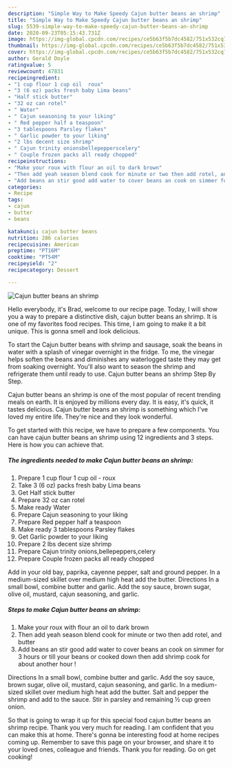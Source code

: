 ```yaml
---
description: "Simple Way to Make Speedy Cajun butter beans an shrimp"
title: "Simple Way to Make Speedy Cajun butter beans an shrimp"
slug: 5539-simple-way-to-make-speedy-cajun-butter-beans-an-shrimp
date: 2020-09-23T05:15:43.731Z
image: https://img-global.cpcdn.com/recipes/ce5b63f5b7dc4582/751x532cq70/cajun-butter-beans-an-shrimp-recipe-main-photo.jpg
thumbnail: https://img-global.cpcdn.com/recipes/ce5b63f5b7dc4582/751x532cq70/cajun-butter-beans-an-shrimp-recipe-main-photo.jpg
cover: https://img-global.cpcdn.com/recipes/ce5b63f5b7dc4582/751x532cq70/cajun-butter-beans-an-shrimp-recipe-main-photo.jpg
author: Gerald Doyle
ratingvalue: 5
reviewcount: 47831
recipeingredient:
- "1 cup flour 1 cup oil  roux"
- "3 (6 oz) packs fresh baby Lima beans"
- "Half stick butter"
- "32 oz can rotel"
- " Water"
- " Cajun seasoning to your liking"
- " Red pepper half a teaspoon"
- "3 tablespoons Parsley flakes"
- " Garlic powder to your liking"
- "2 lbs decent size shrimp"
- " Cajun trinity onionsbellepepperscelery"
- " Couple frozen packs all ready chopped"
recipeinstructions:
- "Make your roux with flour an oil to dark brown"
- "Then add yeah season blend cook for minute or two then add rotel, and butter"
- "Add beans an stir good add water to cover beans an cook on simmer for 3 hours or till your beans or cooked down then add shrimp cook for about another hour !"
categories:
- Recipe
tags:
- cajun
- butter
- beans

katakunci: cajun butter beans 
nutrition: 286 calories
recipecuisine: American
preptime: "PT16M"
cooktime: "PT54M"
recipeyield: "2"
recipecategory: Dessert

---
```



![Cajun butter beans an shrimp](https://img-global.cpcdn.com/recipes/ce5b63f5b7dc4582/751x532cq70/cajun-butter-beans-an-shrimp-recipe-main-photo.jpg)

Hello everybody, it's Brad, welcome to our recipe page. Today, I will show you a way to prepare a distinctive dish, cajun butter beans an shrimp. It is one of my favorites food recipes. This time, I am going to make it a bit unique. This is gonna smell and look delicious.

To start the Cajun butter beans with shrimp and sausage, soak the beans in water with a splash of vinegar overnight in the fridge. To me, the vinegar helps soften the beans and diminishes any waterlogged taste they may get from soaking overnight. You&#39;ll also want to season the shrimp and refrigerate them until ready to use. Cajun butter beans an shrimp Step By Step.

Cajun butter beans an shrimp is one of the most popular of recent trending meals on earth. It is enjoyed by millions every day. It is easy, it's quick, it tastes delicious. Cajun butter beans an shrimp is something which I've loved my entire life. They're nice and they look wonderful.


To get started with this recipe, we have to prepare a few components. You can have cajun butter beans an shrimp using 12 ingredients and 3 steps. Here is how you can achieve that.

<!--inarticleads1-->

##### The ingredients needed to make Cajun butter beans an shrimp:

1. Prepare 1 cup flour 1 cup oil - roux
1. Take 3 (6 oz) packs fresh baby Lima beans
1. Get Half stick butter
1. Prepare 32 oz can rotel
1. Make ready  Water
1. Prepare  Cajun seasoning to your liking
1. Prepare  Red pepper half a teaspoon
1. Make ready 3 tablespoons Parsley flakes
1. Get  Garlic powder to your liking
1. Prepare 2 lbs decent size shrimp
1. Prepare  Cajun trinity onions,bellepeppers,celery
1. Prepare  Couple frozen packs all ready chopped


Add in your old bay, paprika, cayenne pepper, salt and ground pepper. In a medium-sized skillet over medium high heat add the butter. Directions In a small bowl, combine butter and garlic. Add the soy sauce, brown sugar, olive oil, mustard, cajun seasoning, and garlic. 

<!--inarticleads2-->

##### Steps to make Cajun butter beans an shrimp:

1. Make your roux with flour an oil to dark brown
1. Then add yeah season blend cook for minute or two then add rotel, and butter
1. Add beans an stir good add water to cover beans an cook on simmer for 3 hours or till your beans or cooked down then add shrimp cook for about another hour !


Directions In a small bowl, combine butter and garlic. Add the soy sauce, brown sugar, olive oil, mustard, cajun seasoning, and garlic. In a medium-sized skillet over medium high heat add the butter. Salt and pepper the shrimp and add to the sauce. Stir in parsley and remaining ½ cup green onion. 

So that is going to wrap it up for this special food cajun butter beans an shrimp recipe. Thank you very much for reading. I am confident that you can make this at home. There's gonna be interesting food at home recipes coming up. Remember to save this page on your browser, and share it to your loved ones, colleague and friends. Thank you for reading. Go on get cooking!
